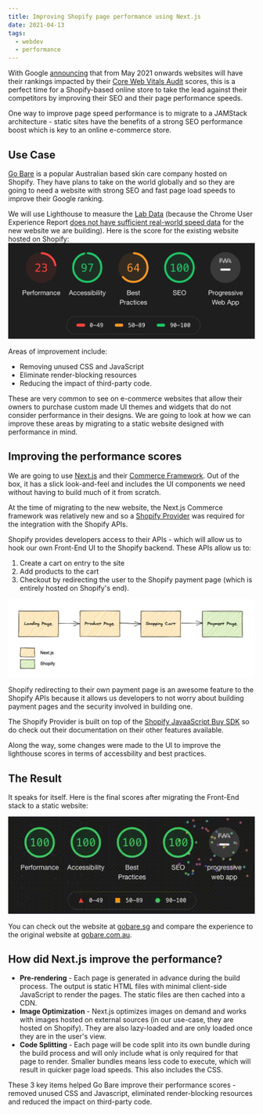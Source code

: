 ```yaml
---
title: Improving Shopify page performance using Next.js
date: 2021-04-13
tags:
  - webdev
  - performance
---
```


With Google [announcing](https://support.google.com/webmasters/thread/86521401?hl=en) that from May 2021 onwards websites will have their rankings impacted by their [Core Web Vitals Audit](https://web.dev/learn-web-vitals/) scores, this is a perfect time for a Shopify-based online store to take the lead against their competitors by improving their SEO and their page performance speeds.

One way to improve page speed performance is to migrate to a JAMStack architecture - static sites have the benefits of a strong SEO performance boost which is key to an online e-commerce store.

## Use Case

[Go Bare](http://gobare.com.au/) is a popular Australian based skin care company hosted on Shopify. They have plans to take on the world globally and so they are going to need a website with strong SEO and fast page load speeds to improve their Google ranking.

We will use Lighthouse to measure the [Lab Data](https://web.dev/user-centric-performance-metrics/#in-the-lab) (because the Chrome User Experience Report [does not have sufficient real-world speed data](https://developers.google.com/speed/docs/insights/about#faq) for the new website we are building). Here is the score for the existing website hosted on Shopify:
![Go Bare performance Scores](/images/uploads/gobare-shopify-lighthouse.png 'Go Bare performance Scores')

Areas of improvement include:

- Removing unused CSS and JavaScript
- Eliminate render-blocking resources
- Reducing the impact of third-party code.

These are very common to see on e-commerce websites that allow their owners to purchase custom made UI themes and widgets that do not consider performance in their designs. We are going to look at how we can improve these areas by migrating to a static website designed with performance in mind.

## Improving the performance scores

We are going to use [Next.js](https://nextjs.org/) and their [Commerce Framework](https://nextjs.org/commerce). Out of the box, it has a slick look-and-feel and includes the UI components we need without having to build much of it from scratch.

At the time of migrating to the new website, the Next.js Commerce framework was relatively new and so a [Shopify Provider](https://github.com/petermekhaeil/nextjs-commerce-shopify) was required for the integration with the Shopify APIs.

Shopify provides developers access to their APIs - which will allow us to hook our own Front-End UI to the Shopify backend. These APIs allow us to:

1. Create a cart on entry to the site
2. Add products to the cart
3. Checkout by redirecting the user to the Shopify payment page (which is entirely hosted on Shopify's end).

![Go Bare User Journey](/images/uploads/gobare-user-journey.png 'Go Bare User Journey')

Shopify redirecting to their own payment page is an awesome feature to the Shopify APIs because it allows us developers to not worry about building payment pages and the security involved in building one.

The Shopify Provider is built on top of the [Shopify JavaaScript Buy SDK](https://github.com/Shopify/js-buy-sdk#readme) so do check out their documentation on their other features available.

Along the way, some changes were made to the UI to improve the lighthouse scores in terms of accessbility and best practices.

## The Result

It speaks for itself. Here is the final scores after migrating the Front-End stack to a static website:

![Go Bare performance Scores](/images/uploads/gobare-nextjs-lighthouse.gif 'Go Bare performance Scores')

You can check out the website at [gobare.sg](https://gobare.sg) and compare the experience to the original website at [gobare.com.au](https://gobare.com.au).

## How did Next.js improve the performance?

- **Pre-rendering** - Each page is generated in advance during the build process. The output is static HTML files with minimal client-side JavaScript to render the pages. The static files are then cached into a CDN.
- **Image Optimization** - Next.js optimizes images on demand and works with images hosted on external sources (in our use-case, they are hosted on Shopify). They are also lazy-loaded and are only loaded once they are in the user's view.
- **Code Splitting** - Each page will be code split into its own bundle during the build process and will only include what is only required for that page to render. Smaller bundles means less code to execute, which will result in quicker page load speeds. This also includes the CSS.

These 3 key items helped Go Bare improve their performance scores - removed unused CSS and Javascript, eliminated render-blocking resources and reduced the impact on third-party code.
